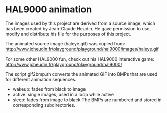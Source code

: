 # HAL9000 animation

The images used by this project are derived from a source image,
which has been created by Jean-Claude Heudin. He gave permission
to use, modify and distribute his file for the purposes of this project.

The animated source image (haleye.gif) was copied from:
http://www.jcheudin.fr/playground/playground/hal9000/images/haleye.gif

For some other HAL9000 fun, check out his HAL9000 interactive game:
http://www.jcheudin.fr/playground/playground/hal9000/

The script gif2bmp.sh converts the animated GIF into BMPs that are used
for different animation sequences. 
- wakeup: fades from black to image
- active: single images, used in a loop while active
- sleep: fades from image to black
The BMPs are numbered and stored in corresponding subdirectories.

